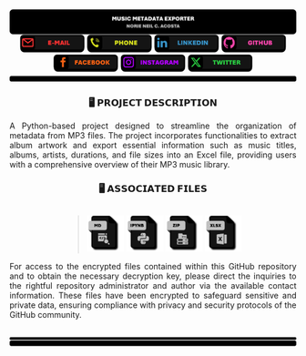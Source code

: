 <div style = "display: flex; flex-direction: column; align-items: center;">
    <!-- HEADER -->
    <img src = "IMPORT FILES/PROJECTHeader.png" alt = "Project Header" style = "width: 100%;" />
     <div align = "center" style = "width: 100%;">
        <!-- E-MAIL -->
        <a href = "norieneil_acosta@outlook.com" title = "E-MAIL: norieneil_acosta@outlook.com"> <img src = "IMPORT FILES/LINKICONEmail.png" alt = "E-Mail Link Icon" style = "width: 114px; height: auto"></a>
         <!-- PHONE -->
        <a href = "09673381501" title = "PHONE: 09673381501"> <img src = "IMPORT FILES/LINKICONPhone.png" alt = "Contact Link Icon" style = "width: 114px; height: auto"></a>
        <!-- LINKEDIN -->
        <a href = "https://www.linkedin.com/in/norzzielein" title = "LINKEDIN: https://www.linkedin.com/in/norzzielein"> <img src = "IMPORT FILES/LINKICONLinkedIn.png" alt = "LinkedIn Link Icon" style = "width: 114px; height: auto"></a>
        <!-- GITHUB -->
        <a href = "https://github.com/norzzielein" title = "GITHUB: https://github.com/norzzielein"> <img src = "IMPORT FILES/LINKICONGitHub.png" alt = "GitHub Link Icon" style = "width: 114px; height: auto"></a>
        <!-- FACEBOOK -->
        <a href = "https://www.facebook.com/norzzielein" title = "FACEBOOK: https://www.facebook.com/norzzielein"> <img src = "IMPORT FILES/LINKICONFacebook.png" alt = "Facebook Link Icon" style = "width: 114px; height: auto"></a>
        <!-- INSTAGRAM -->
        <a href = "https://www.instagram.com/norzzielein" title = "INSTAGRAM: https://www.instagram.com/norzzielein"> <img src = "IMPORT FILES/LINKICONInstagram.png" alt = "Instagram Link Icon" style = "width: 114px; height: auto"></a>
        <!-- TWITTER -->
        <a href = "https://twitter.com/norzzielein" title = "TWITTER: https://twitter.com/norzzielein"> <img src = "IMPORT FILES/LINKICONTwitter.png" alt = "Twitter Link Icon" style = "width: 114px; height: auto"></a>
    <!-- TRAILER -->
    <img src = "IMPORT FILES/PROJECTTrailer.png" alt = "Project Trailer" style = "width: 100%;" />    
</div>

### 🖥️ 𝗣𝗥𝗢𝗝𝗘𝗖𝗧 𝗗𝗘𝗦𝗖𝗥𝗜𝗣𝗧𝗜𝗢𝗡

<div align = "justify">
A Python-based project designed to streamline the organization of metadata from MP3 files. The project incorporates functionalities to extract album artwork and export essential information such as music titles, albums, artists, durations, and file sizes into an Excel file, providing users with a comprehensive overview of their MP3 music library.
</div>

### 🖥️ 𝗔𝗦𝗦𝗢𝗖𝗜𝗔𝗧𝗘𝗗 𝗙𝗜𝗟𝗘𝗦

> <div align = "left">
>     <a href = "README.md" title = "MUSIC METADATA EXPORTER (Markdown File)"> <img src = "IMPORT FILES/FILEICONREADMEFile.png" alt = "MD File Icon" style = "width: 65px; height: auto"></a>
>     <a href = "MUSIC METADATA EXPORTER.ipynb" title = "MUSIC METADATA EXPORTER (IPython Notebook)"> <img src = "IMPORT FILES/FILEICONIPYNBFile.png" alt = "IPYNB File Icon" style = "width: 65px; height: auto"></a>
>     <a href = "EXPORT FILES/MUSIC ALBUM ARTS.enc" title = "MUSIC ALBUM ARTS (Encrypted Folder)"> <img src = "IMPORT FILES/FILEICONZIPFile.png" alt = "ZIP File Icon" style = "width: 65px; height: auto"></a>
>     <a href = "EXPORT FILES/MusicMetadata.enc" title = "MUSIC METADATA (Encrypted File)"> <img src = "IMPORT FILES/FILEICONXLSXFile.png" alt = "XLSX File Icon" style = "width: 65px; height: auto"></a>
> </div>    
 
<div align = "justify">
For access to the encrypted files contained within this GitHub repository and to obtain the necessary decryption key, please direct the inquiries to the rightful repository administrator and author via the available contact information. These files have been encrypted to safeguard sensitive and private data, ensuring compliance with privacy and security protocols of the GitHub community.
</div><br>

<!-- FOOTER -->
<img src = "IMPORT FILES/PROJECTFooter.png" alt = "Project Footer"></a>
